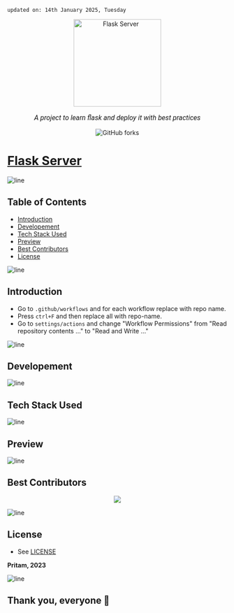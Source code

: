     updated on: 14th January 2025, Tuesday

<div align=center>
    <a href="https://github.com/warmachine028/flask-server">
        <img width="200" src="https://encrypted-tbn0.gstatic.com/images?q=tbn:ANd9GcQNNMEw0gMcuUKOiT4V1EsyhDj9tv4St5BuRNfh7iV0BA&usqp=CAU&ec=48665699" alt="Flask Server">
    </a>
    <p style="font-family: roboto, calibri; font-size:12pt; font-style:italic"> A project to learn flask and deploy it with best practices </p>
    <a src="https://github.com/warmachine028/flask-server/forks">
        <img alt="GitHub forks" src="https://img.shields.io/github/forks/warmachine028/flask-server">
    </a>
</div>

# [Flask Server](https://github.com/warmachine028/flask-server)

![line]

## Table of Contents

- [Introduction](#introduction)
- [Developement](#developement)
- [Tech Stack Used](#tech-stack-used)
- [Preview](#preview)
- [Best Contributors](#best-contributors)
- [License](#license)

![line]

## Introduction

- Go to `.github/workflows` and for each workflow replace <project-name> with repo name.
- Press `ctrl+F` and then replace all with repo-name.
- Go to `settings/actions` and change "Workflow Permissions" from "Read repository contents ..." to "Read and Write ..."

![line]

## Developement

![line]

## Tech Stack Used

[markdown badges]: https://github.com/Ileriayo/markdown-badges

![line]

## Preview

![line]

## Best Contributors

<div align="center">
    <a  href="https://github.com/warmachine028/flask-server/graphs/contributors">
        <img src="https://contrib.rocks/image?repo=warmachine028/flask-server&anon=1" />
    </a>
</div>

![line]

## License

- See [LICENSE]

**Pritam, 2023**

![line]

## Thank you, everyone 💚

[line]: https://user-images.githubusercontent.com/75939390/137615281-3a875960-92cc-407f-97fe-fd2319bdb252.png

[License]: https://github.com/warmachine028/flask-server/blob/main/LICENSE
<!-- 14/01/25 -->
